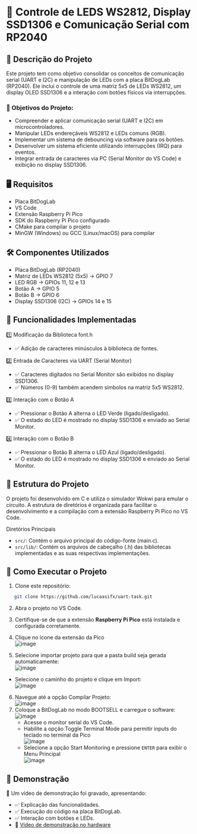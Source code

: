 # 📌 Controle de LEDS WS2812, Display SSD1306 e Comunicação Serial com RP2040
## 📖 Descrição do Projeto
Este projeto tem como objetivo consolidar os conceitos de comunicação serial (UART e I2C) e manipulação de LEDs com a placa BitDogLab (RP2040). Ele inclui o controle de uma matriz 5x5 de LEDs WS2812, um display OLED SSD1306 e a interação com botões físicos via interrupções.

### 🎯 Objetivos do Projeto:
- Compreender e aplicar comunicação serial (UART e I2C) em microcontroladores.
- Manipular LEDs endereçáveis WS2812 e LEDs comuns (RGB).
- Implementar um sistema de debouncing via software para os botões.
- Desenvolver um sistema eficiente utilizando interrupções (IRQ) para eventos.
- Integrar entrada de caracteres via PC (Serial Monitor do VS Code) e exibição no display SSD1306.

## 🖥️ Requisitos
- Placa BitDogLab
- VS Code
- Extensão Raspberry Pi Pico
- SDK do Raspberry Pi Pico configurado
- CMake para compilar o projeto
- MinGW (Windows) ou GCC (Linux/macOS) para compilar

## 🛠 Componentes Utilizados
- Placa BitDogLab (RP2040)
- Matriz de LEDs WS2812 (5x5) → GPIO 7
- LED RGB → GPIOs 11, 12 e 13
- Botão A → GPIO 5
- Botão B → GPIO 6
- Display SSD1306 (I2C) → GPIOs 14 e 15

## 🔧 Funcionalidades Implementadas
1️⃣ Modificação da Biblioteca font.h 
- ✅ Adição de caracteres minúsculos à biblioteca de fontes.

2️⃣ Entrada de Caracteres via UART (Serial Monitor)<br>
- ✅ Caracteres digitados no Serial Monitor são exibidos no display SSD1306.<br>
- ✅ Números (0-9) também acendem símbolos na matriz 5x5 WS2812.

3️⃣ Interação com o Botão A<br>
- ✅ Pressionar o Botão A alterna o LED Verde (ligado/desligado).<br>
- ✅ O estado do LED é mostrado no display SSD1306 e enviado ao Serial Monitor.

4️⃣ Interação com o Botão B<br>
- ✅ Pressionar o Botão B alterna o LED Azul (ligado/desligado).<br>
- ✅ O estado do LED é mostrado no display SSD1306 e enviado ao Serial Monitor.

## 📂 Estrutura do Projeto
O projeto foi desenvolvido em C e utiliza o simulador Wokwi para emular o circuito. A estrutura de diretórios é organizada para facilitar o desenvolvimento e a compilação com a extensão Raspberry Pi Pico no VS Code.

Diretórios Principais
- ```src/```: Contém o arquivo principal do código-fonte (main.c).
- ```src/lib/```: Contém os arquivos de cabeçalho (.h) das bibliotecas implementadas e as suas respectivas implementações.

## 🚀 Como Executar o Projeto
1. Clone este repositório:
   
```bash
   git clone https://github.com/lucaasifx/uart-task.git
```


2. Abra o projeto no VS Code.

3. Certifique-se de que a extensão **Raspberry Pi Pico** está instalada e configurada corretamente.
4. Clique no ícone da extensão da Pico<br>
  ![image](https://github.com/user-attachments/assets/28cdb91b-16e2-4687-a6a1-950f219ddf34)
5. Selecione importar projeto para que a pasta build seja gerada automaticamente:<br>
![image](https://github.com/user-attachments/assets/b0dc78cd-f619-4648-9b5b-d509c65800d7)
  - Selecione o caminho do projeto e clique em Import:<br>
![image](https://github.com/user-attachments/assets/13751bd3-93a4-41bd-8278-51e60bff51ce)

6. Navegue até a opção Compilar Projeto:<br>
![image](https://github.com/user-attachments/assets/366a506d-171c-4c30-9577-e61d1575da33)
7. Coloque a BitDogLab no modo BOOTSELL e carregue o software:<br>
![image](https://github.com/user-attachments/assets/ea3cc647-49e4-4803-a10f-d5afc3cdfae0)
   - Acesse o monitor serial do VS Code.<br>
   - Habilite a opção Toggle Terminal Mode para permitir inputs do teclado no terminal da Pico<br>
![image](https://github.com/user-attachments/assets/73e4a436-7124-433d-af02-82d905ae0e03)
   - Selecione a opção Start Monitoring e pressione ```ENTER``` para exibir o Menu Principal<br>
![image](https://github.com/user-attachments/assets/877104d3-25f2-4f56-8aeb-bc32831c099d)



## 🎥 Demonstração
📌 Um vídeo de demonstração foi gravado, apresentando:
- ✅ Explicação das funcionalidades.
- ✅ Execução do código na placa BitDogLab.
- ✅ Interação com botões e LEDs.
- 🔗 [Vídeo de demonstração no hardware](https://youtu.be/jjjKSBAi-HM)
##
